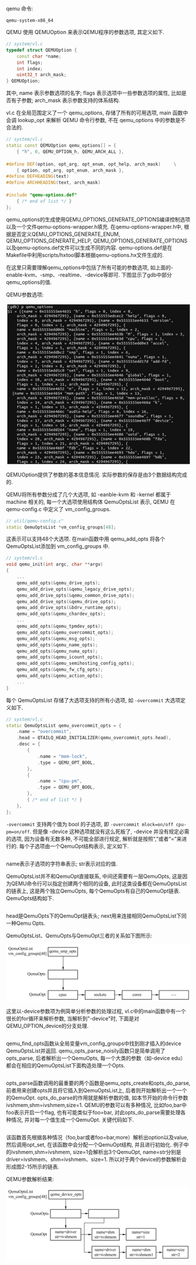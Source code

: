 
qemu 命令:

```
qemu-system-x86_64
```

QEMU 使用 QEMUOption 来表示QEMU程序的参数选项, 其定义如下.

```cpp
// system/vl.c
typedef struct QEMUOption {
    const char *name;
    int flags;
    int index;
    uint32_t arch_mask;
} QEMUOption;
```

其中, name 表示参数选项的名字; flags 表示选项中一些参数选项的属性, 比如是否有子参数; arch_mask 表示参数支持的体系结构.

vl.c 在全局范围定义了一个 qemu_options, 存储了所有的可用选项, main 函数中会调 lookup_opt 来解析 QEMU 命令行参数, 不在 qemu_options 中的参数是不合法的.

```cpp
// system/vl.c
static const QEMUOption qemu_options[] = {
    { "h", 0, QEMU_OPTION_h, QEMU_ARCH_ALL },

#define DEF(option, opt_arg, opt_enum, opt_help, arch_mask)     \
    { option, opt_arg, opt_enum, arch_mask },
#define DEFHEADING(text)
#define ARCHHEADING(text, arch_mask)

#include "qemu-options.def"
    { /* end of list */ }
};
```

qemu_options的生成使用QEMU_OPTIONS_GENERATE_OPTIONS编译控制选项以及一个文件qemu-options-wrapper.h填充. 在qemu-options-wrapper.h中, 根据是否定义QEMU_OPTIONS_GENERATE_ENUM, QEMU_OPTIONS_GENERATE_HELP, QEMU_OPTIONS_GENERATE_OPTIONS以及qemu-options.def文件可以生成不同的内容. qemu-options.def是在Makefile中利用scripts/hxtool脚本根据qemu-options.hx文件生成的.

在这里只需要理解qemu_options中包括了所有可能的参数选项, 如上面的-enable-kvm、-smp、-realtime、-device等即可. 下图显示了gdb中部分qemu_options的值.

QEMU参数选项:

![2024-06-22-23-34-03.png](./images/2024-06-22-23-34-03.png)

QEMUOption提供了参数的基本信息情况. 实际参数的保存是由3个数据结构完成的.

QEMU将所有参数分成了几个大选项, 如 -eanble-kvm 和 -kernel 都属于 machine 相关的, 每一个大选项使用结构体 QemuOptsList 表示, QEMU 在 qemu-config.c 中定义了 vm_config_groups.

```cpp
// util/qemu-config.c"
static QemuOptsList *vm_config_groups[48];
```

这表示可以支持48个大选项. 在main函数中用 qemu_add_opts 将各个QemuOptsList添加到 vm_config_groups 中.

```cpp
// system/vl.c
void qemu_init(int argc, char **argv)
{
    ...
    qemu_add_opts(&qemu_drive_opts);
    qemu_add_drive_opts(&qemu_legacy_drive_opts);
    qemu_add_drive_opts(&qemu_common_drive_opts);
    qemu_add_drive_opts(&qemu_drive_opts);
    qemu_add_drive_opts(&bdrv_runtime_opts);
    qemu_add_opts(&qemu_chardev_opts);
    ...
    qemu_add_opts(&qemu_tpmdev_opts);
    qemu_add_opts(&qemu_overcommit_opts);
    qemu_add_opts(&qemu_msg_opts);
    qemu_add_opts(&qemu_name_opts);
    qemu_add_opts(&qemu_numa_opts);
    qemu_add_opts(&qemu_icount_opts);
    qemu_add_opts(&qemu_semihosting_config_opts);
    qemu_add_opts(&qemu_fw_cfg_opts);
    qemu_add_opts(&qemu_action_opts);
    ...
}
```

每个 QemuOptsList 存储了大选项支持的所有小选项, 如 `-overcommit` 大选项定义如下.

```cpp
// system/vl.c
static QemuOptsList qemu_overcommit_opts = {
    .name = "overcommit",
    .head = QTAILQ_HEAD_INITIALIZER(qemu_overcommit_opts.head),
    .desc = {
        {
            .name = "mem-lock",
            .type = QEMU_OPT_BOOL,
        },
        {
            .name = "cpu-pm",
            .type = QEMU_OPT_BOOL,
        },
        { /* end of list */ }
    },
};
```

`-overcommit` 支持两个值为 bool 的子选项, 即 `-overcommit mlock=on/off cpu-pm=on/off`. 但是像 -device 这种选项就没有这么死板了, -device 并没有规定必需的选项, 因为设备有无数多种, 不可能全部进行规定, 解析就是按照“,”或者“=”来进行的. 每个子选项由一个QemuOpt结构表示, 定义如下.

```cpp

```

name表示子选项的字符串表示; str表示对应的值.

QemuOptsList并不和QemuOpt直接联系, 中间还需要有一层QemuOpts, 这是因为QEMU命令行可以指定创建两个相同的设备, 此时这类设备都在QemuOptsList的链表上, 这是两个独立QemuOpts, 每个QemuOpts有自己的QemuOpt链表. QemuOpts结构如下.

```cpp

```

head是QemuOpts下的QemuOpt链表头; next用来连接相同QemuOptsList下同一种Qemu Opts.

QemuOptsList、QemuOpts与QemuOpt三者的关系如下图所示:

![2024-06-22-23-56-08.png](./images/2024-06-22-23-56-08.png)

这里以-device参数项为例简单分析参数的处理过程, vl.c中的main函数中有一个很长的for循环来解析参数, 当解析到"-device"时, 下面是对QEMU_OPTION_device的分支处理.

```cpp

```

qemu_find_opts函数从全局变量vm_config_groups中找到刚才插入的device QemuOptsList并返回. qemu_opts_parse_noisily函数只是简单调用了opts_parse, 后者解析出一个QemuOpts, 每一个大类的参数（如-device edu）都会在相应的QemuOptsList下面构造处理一个Opts.

```cpp

```

opts_parse函数调用的最重要的两个函数是qemu_opts_create和opts_do_parse, 前者用来创建opts并且将它插入到QemuOptsList上, 后者则开始解析出一个一个的QemuOpt. opts_do_parse的作用就是解析参数的值, 如本节开始的命令行参数ivshmem,shm=ivshmem,size=1. QEMU的参数可以有多种情况, 比如foo,bar中foo表示开启一个flag, 也有可能类似于foo=bar, 对此opts_do_parse需要处理各种情况, 并对每一个值生成一个QemuOpt. 关键代码如下.

```cpp

```

该函数首先根据各种情况（foo,bar或者foo=bar,more）解析出option以及value, 然后调用opt_set, 在该函数中会分配一个QemuOpt结构, 并且进行初始化. 例子中的ivshmem,shm=ivshmem, size=1会解析出3个QemuOpt, name=str分别是driver=ivshmem、shm=ivshmem、size=1. 所以对于两个device的参数解析会形成图2-15所示的链表.

QEMU参数解析结果:

![2024-06-22-23-58-20.png](./images/2024-06-22-23-58-20.png)

